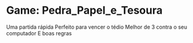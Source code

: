 # Game: Pedra_Papel_e_Tesoura
 Uma partida rápida 
 Perfeito para vencer o tédio
 Melhor de 3 contra o seu computador
 E boas regras
